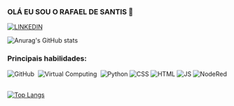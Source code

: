 ### OLÁ EU SOU O RAFAEL DE SANTIS 👋

[![LINKEDIN](https://img.shields.io/badge/LinkedIn-0077B5?style=for-the-badge&logo=linkedin&logoColor=white)](https://www.linkedin.com/in/rafael-santis-ab64b2177/)

![Anurag's GitHub stats](https://github-readme-stats.vercel.app/api?username=Rasantis&show_icons=true&theme=radical)

### Principais habilidades:
![GitHub](https://img.shields.io/badge/-GitHub-0D1117?style=for-the-badge&logo=github&labelColor=0D1117)&nbsp;
![Virtual Computing](https://img.shields.io/badge/-Virtual%20Computing-0D1117?style=for-the-badge&logo=virtualbox&logoColor=1572B6&labelColor=0D1117)&nbsp;
![Python](https://img.shields.io/badge/Python-3776AB?style=for-the-badge&logo=python&logoColor=white
)
![CSS](https://img.shields.io/badge/CSS3-1572B6?style=for-the-badge&logo=css3&logoColor=white)
![HTML](https://img.shields.io/badge/HTML5-E34F26?style=for-the-badge&logo=html5&logoColor=white)
![JS](https://img.shields.io/badge/JavaScript-F7DF1E?style=for-the-badge&logo=javascript&logoColor=black)
![NodeRed](https://img.shields.io/badge/-Node%20Red-0D1117?style=for-the-badge&logo=nodered&logoColor=8F0000&labelColor=0D1117&textColor=0D1117)&nbsp;


[![Top Langs](https://github-readme-stats.vercel.app/api/top-langs/?username=Rasantis&layout=compact)](https://github.com/anuraghazra/github-readme-stats)
